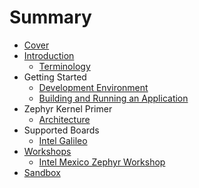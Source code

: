 # Summary

* [Cover](README.md)
* [Introduction](documentation/Introduction.md)
   * [Terminology](documentation/Terminology.md)
* Getting Started
   * [Development Environment](documentation/DevelopmentEnvironment.md)
   * [Building and Running an Application](documentation/Applications.md)
* Zephyr Kernel Primer
   * [Architecture](documentation/Architecture.md)
* Supported Boards
   * [Intel Galileo](IntelGalileo.md)
* [Workshops](documentation/Workshops.md)
   * [Intel Mexico Zephyr Workshop](documentation/IntelMexicoZephyrWorkshop.md)
* [Sandbox](documentation/Sandbox.md)

